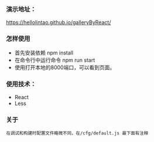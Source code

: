 ### 演示地址：
  https://hellolintao.github.io/galleryByReact/
### 怎样使用
- 首先安装依赖 npm install
- 在命令行中运行命令 npm run start 
- 使用打开本地的8000端口，可以看到页面。

### 使用技术：
* React
* Less

### 关于
	在调试和构建时配置文件略微不同，在/cfg/default.js 最下面有注释

